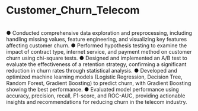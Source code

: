 # Customer_Churn_Telecom
<br>
● Conducted comprehensive data exploration and preprocessing, including handling missing values, feature engineering, and visualizing key features affecting customer churn.
● Performed hypothesis testing to examine the impact of contract type, internet service, and payment method on customer churn using chi-square tests.
● Designed and implemented an A/B test to evaluate the effectiveness of a retention strategy, confirming a significant reduction in churn rates through statistical analysis.
● Developed and optimized machine learning models (Logistic Regression, Decision Tree, Random Forest, Gradient Boosting) to predict churn, with Gradient Boosting showing the best performance.
● Evaluated model performance using accuracy, precision, recall, F1-score, and ROC-AUC, providing actionable insights and recommendations for reducing churn in the telecom industry.
